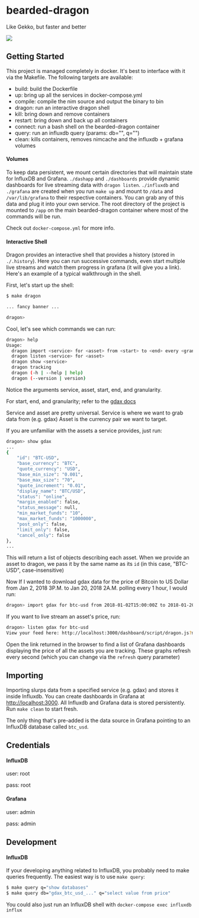bearded-dragon
==============

Like Gekko, but faster and better

![](https://img.etsystatic.com/il/0a5bbf/640243540/il_fullxfull.640243540_37dt.jpg)

## Getting Started


This project is managed completely in docker. It's best to interface with it
via the Makefile. The following targets are available:
  - build: build the Dockerfile
  - up: bring up all the services in docker-compose.yml
  - compile: compile the nim source and output the binary to bin
  - dragon: run an interactive dragon shell
  - kill: bring down and remove containers
  - restart: bring down and back up all containers
  - connect: run a bash shell on the bearded-dragon container
  - query: run an influxdb query (params: db="<database>", q="<query>")
  - clean: kills containers, removes nimcache and the influxdb + grafana volumes


#### Volumes


To keep data persistent, we mount certain directories that will maintain state
for InfluxDB and Grafana. `./dashapp` and `./dashboards` provide dynamic dashboards
for live streaming data with `dragon listen`. `./influxdb` and `./grafana` are
created when you run `make up` and mount to `/data` and `/var/lib/grafana` to
their respective containers. You can grab any of this data and plug it into your
own service. The root directory of the project is mounted to `/app` on the
main bearded-dragon container where most of the commands will be run.

Check out `docker-compose.yml` for more info.

#### Interactive Shell


Dragon provides an interactive shell that provides a history (stored in `./.history`).
Here you can run successive commands, even start multiple live streams and watch
them progress in grafana (it will give you a link). Here's an example of a typical
walkthrough in the shell.

First, let's start up the shell:

```sh
$ make dragon

... fancy banner ...

dragon>
```

Cool, let's see which commands we can run:

```sh
dragon> help
Usage:
  dragon import <service> for <asset> from <start> to <end> every <granularity>
  dragon listen <service> for <asset>
  dragon show <service>
  dragon tracking
  dragon (-h | --help | help)
  dragon (--version | version)
```

Notice the arguments service, asset, start, end, and granularity.

For start, end, and granularity; refer to the [gdax docs](https://docs.gdax.com/#get-historic-rates)

Service and asset are pretty universal. Service is where we want to grab data from (e.g. gdax)
Asset is the currency pair we want to target.

If you are unfamiliar with the assets a service provides, just run:

```sh
dragon> show gdax
...
{
    "id": "BTC-USD",
    "base_currency": "BTC",
    "quote_currency": "USD",
    "base_min_size": "0.001",
    "base_max_size": "70",
    "quote_increment": "0.01",
    "display_name": "BTC/USD",
    "status": "online",
    "margin_enabled": false,
    "status_message": null,
    "min_market_funds": "10",
    "max_market_funds": "1000000",
    "post_only": false,
    "limit_only": false,
    "cancel_only": false
},
...
```

This will return a list of objects describing each asset. When we provide an asset
to dragon, we pass it by the same name as its `id` (in this case, "BTC-USD", case-insensitive)

Now If I wanted to download gdax data for the price of Bitcoin to US Dollar
from Jan 2, 2018 3P.M. to Jan 20, 2018 2A.M. polling every 1 hour, I would run:

```sh
dragon> import gdax for btc-usd from 2018-01-02T15:00:00Z to 2018-01-20T2:00:00Z every 1h
```

If you want to live stream an asset's price, run:

```sh
dragon> listen gdax for btc-usd
View your feed here: http://localhost:3000/dashboard/script/dragon.js?metric=price&from=now-5m&to=now&refresh=1s
```

Open the link returned in the browser to find a list of Grafana dashboards displaying
the price of all the assets you are tracking. These graphs refresh every second (which you can change via the `refresh` query parameter)


## Importing


Importing slurps data from a specified service (e.g. gdax) and stores it
inside Influxdb. You can create dashboards in Grafana at [http://localhost:3000](http://localhost:3000).
All Influxdb and Grafana data is stored persistently. Run `make clean` to start fresh.

The only thing that's pre-added is the data source in Grafana pointing to an InfluxDB database called `btc_usd`.


## Credentials


#### InfluxDB

user: root

pass: root


#### Grafana

user: admin

pass: admin


## Development


#### InfluxDB

If your developing anything related to InfluxDB, you probably need to make
queries frequently. The easiest way is to use `make query`:

```sh
$ make query q="show databases"
$ make query db="gdax_btc_usd_..." q="select value from price"
```

You could also just run an InfluxDB shell with `docker-compose exec influxdb influx`
